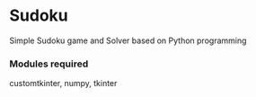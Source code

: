 # Sudoku
Simple Sudoku game and Solver based on Python programming
### Modules required
customtkinter, numpy, tkinter
